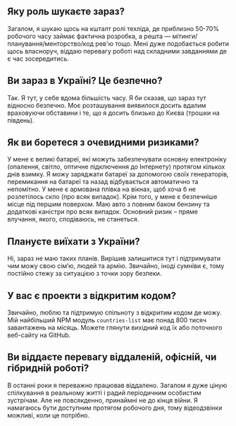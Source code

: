 ## Яку роль шукаєте зараз?

Загалом, я шукаю щось на кшталт ролі техліда, де приблизно 50-70% робочого часу займає фактична розробка, а решта — мітинги/планування/менторство/код рев'ю тощо. Мені дуже подобається робити щось власноруч, віддаю перевагу роботі над складними завданнями де є час зосередитись.

## Ви зараз в Україні? Це безпечно?

Так. Я тут, у себе вдома більшість часу. Я би сказав, що зараз тут відносно безпечно. Моє розташування виявилося досить вдалим враховуючи обставини і те, що я досить близько до Києва (трошки на південь).

## Як ви боретеся з очевидними ризиками?

У мене є великі батареї, які можуть забезпечувати основну електроніку (опалення, світло, оптичне підключення до Інтернету) протягом кількох днів взимку. Я можу заряджати батареї за допомогою своїх генераторів, перемикання на батареї та назад відбувається автоматично та непомітно. У мене є армована плівка на вікнах, щоб хоча б не розлетілось скло (про всяк випадок). Крім того, у мене є безпечніше місце під першим поверхом. Маю авто з повним баком бензину та додаткові каністри про всяк випадок. Основний ризик – пряме влучання, якого, сподіваюсь, не станеться.

## Плануєте виїхати з України?

Ні, зараз не маю таких планів. Вирішив залишитися тут і підтримувати чим можу свою сім’ю, людей та армію. Звичайно, іноді сумніви є, тому постійно стежу за ситуацією з точки зору безпеки.

## У вас є проекти з відкритим кодом?

Звичайно, люблю та підтримую спільноту з відкритим кодом де можу. Мій найбільший NPM модуль `countries-list` має понад 800 тисяч завантажень на місяць. Можете глянути вихідний код їх або поточного веб-сайту на GitHub.

## Ви віддаєте перевагу віддаленій, офісній, чи гібридній роботі?

В останні роки я переважно працював віддалено. Загалом я дуже ціную спілкування в реальному житті і радий періодичним особистим зустрічам. Але не повсякденно, принаймні не до кінця війни. Я намагаюсь бути доступним протягом робочого дня, тому відеодзвінки можливі, коли це потрібно.
